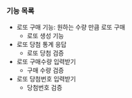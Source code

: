 ### 기능 목록
- 로또 구매 기능: 원하는 수량 만큼 로또 구매     
  - 로또 생성 기능
- 로또 당첨 통계 응답
  - 로또 당첨 검증
- 로또 구매수량 입력받기
  - 구매 수량 검증
- 로또 당첨번호 입력받기
  - 당첨번호 검증



